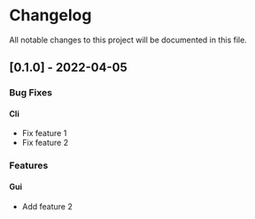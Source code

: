 # Changelog

All notable changes to this project will be documented in this file.

## [0.1.0] - 2022-04-05

### Bug Fixes

#### Cli

- Fix feature 1
- Fix feature 2

### Features

#### Gui

- Add feature 2

<!-- generated by git-cliff -->

